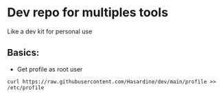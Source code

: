 # Dev repo for multiples tools
Like a dev kit for personal use

## Basics:
- Get profile as root user
```shell 
curl https://raw.githubusercontent.com/Hasardine/dev/main/profile >> /etc/profile 
```
